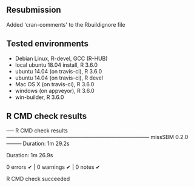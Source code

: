 
## Resubmission

Added 'cran-comments' to the Rbuildignore file

## Tested environments

- Debian Linux, R-devel, GCC (R-HUB)
- local ubuntu 18.04 install, R 3.6.0
- ubuntu 14.04 (on travis-ci), R 3.6.0
- ubuntu 14.04 (on travis-ci), R devel
- Mac OS X (on travis-ci), R 3.6.0
- windows (on appveyor), R 3.6.0
- win-builder, R 3.6.0

## R CMD check results

── R CMD check results ────────────────────────────────────── missSBM 0.2.0 ────
Duration: 1m 29.2s

Duration: 1m 26.9s

0 errors ✔ | 0 warnings ✔ | 0 notes ✔

R CMD check succeeded
